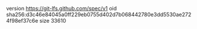 version https://git-lfs.github.com/spec/v1
oid sha256:d3c46e84045a0ff229eb0755d402d7b068442780e3dd5530ae2724f98ef37c6e
size 33610
